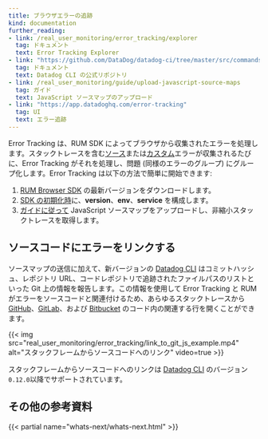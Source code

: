 ```yaml
---
title: ブラウザエラーの追跡
kind: documentation
further_reading:
- link: /real_user_monitoring/error_tracking/explorer
  tag: ドキュメント
  text: Error Tracking Explorer
- link: "https://github.com/DataDog/datadog-ci/tree/master/src/commands/sourcemaps"
  tag: ドキュメント
  text: Datadog CLI の公式リポジトリ
- link: /real_user_monitoring/guide/upload-javascript-source-maps
  tag: ガイド
  text: JavaScript ソースマップのアップロード
- link: "https://app.datadoghq.com/error-tracking"
  tag: UI
  text: エラー追跡
---
```


Error Tracking は、RUM SDK によってブラウザから収集されたエラーを処理します。スタックトレースを含む[ソース][1]または[カスタム][2]エラーが収集されるたびに、Error Tracking がそれを処理し、問題 (同様のエラーのグループ) にグループ化します。Error Tracking は以下の方法で簡単に開始できます:

1. [RUM Browser SDK][3] の最新バージョンをダウンロードします。
2. [SDK の初期化時][4]に、__version__、__env__、__service__ を構成します。
3. [ガイドに従って][5] JavaScript ソースマップをアップロードし、非縮小スタックトレースを取得します。

## ソースコードにエラーをリンクする

ソースマップの送信に加えて、新バージョンの [Datadog CLI][6] はコミットハッシュ、レポジトリ URL、コードレポジトリで追跡されたファイルパスのリストといった Git 上の情報を報告します。この情報を使用して Error Tracking と RUM がエラーをソースコードと関連付けるため、あらゆるスタックトレースから [GitHub][7]、[GitLab][8]、および [Bitbucket][9] のコード内の関連する行を開くことができます。

{{< img src="real_user_monitoring/error_tracking/link_to_git_js_example.mp4" alt="スタックフレームからソースコードへのリンク" video=true >}}

<div class="alert alert-info">スタックフレームからソースコードへのリンクは <a href="https://github.com/DataDog/datadog-ci/tree/master/src/commands/sourcemaps#sourcemaps-command">Datadog CLI</a> のバージョン <code>0.12.0</code>以降でサポートされています。</div>

## その他の参考資料

{{< partial name="whats-next/whats-next.html" >}}

[1]: /real_user_monitoring/browser/data_collected/?tab=error#source-errors
[2]: /real_user_monitoring/browser/collecting_browser_errors/?tab=npm#collect-errors-manually
[3]: https://www.npmjs.com/package/@datadog/browser-rum
[4]: /real_user_monitoring/browser/#initialization-parameters
[5]: /real_user_monitoring/guide/upload-javascript-source-maps
[6]: https://github.com/DataDog/datadog-ci/tree/master/src/commands/sourcemaps#sourcemaps-command
[7]: https://github.com
[8]: https://about.gitlab.com
[9]: https://bitbucket.org/product
